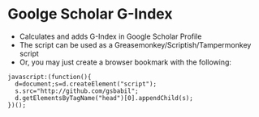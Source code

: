 Goolge Scholar G-Index
======================

 - Calculates and adds G-Index in Google Scholar Profile
 - The script can be used as a Greasemonkey/Scriptish/Tampermonkey script
 - Or, you may just create a browser bookmark with the following:

```
javascript:(function(){
  d=document;s=d.createElement("script");
  s.src="http://github.com/gsbabil";
  d.getElementsByTagName("head")[0].appendChild(s);
})();
```
